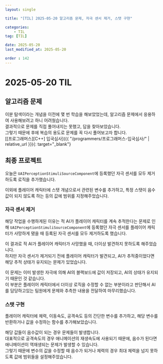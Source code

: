 ```yaml
---
layout: single

title: "[TIL] 2025-05-20 알고리즘 문제, 자극 센서 제거, 스탯 구현"

categories:
    - TIL
tag: [TIL]

date: 2025-05-20
last_modified_at: 2025-05-20

order : 142
---
```


# 2025-05-20 TIL

## 알고리즘 문제

이분 탐색이라는 개념을 이전에 몇 번 학습을 해보았었는데, 알고리즘 문제에서 응용하여 사용해보려고 하니 어려웠습니다.  
결과적으로 문제를 직접 풀어내지는 못했고, 답을 찾아보았습니다.  
그렇기 때문에 후에 복습의 용도로 문제를 꼭 다시 풀어보고자 합니다.  
[[프로그래머스][C++] 입국심사]({{ "/programmers/프로그래머스-입국심사/" | relative_url }}){: target="_blank"}

## 최종 프로젝트

오늘은 `UAIPerceptionStimuliSourceComponent`에 등록했던 자극 센서를 모두 제거하도록 로직을 추가했습니다.

이외에 플레이어 캐릭터에 스탯 개념으로서 관련된 변수를 추가하고, 특정 스탯이 음수값이 되지 않도록 하는 등의 값에 범위를 지정해주었습니다.

### 자극 센서 제거

해당 작업을 수행하게된 이유는 적 AI가 플레이어 캐릭터를 계속 추적한다는 문제로 인해 `UAIPerceptionStimuliSourceComponent`에 등록했던 자극 센서를 플레이어 캐릭터가 사망하게 됐을 때 등록된 자극 센서를 모두 제거하도록 했습니다.

이 결과로 적 AI가 플레이어 캐릭터가 사망했을 때, 더이상 발견하지 못하도록 해주었습니다.  
하지만 자극 센서가 제거되기 전에 플레이어 캐릭터가 발견되고, AI가 추적중이었다면 해당 추적 상태가 유지되는 문제가 있었습니다.

이 문제는 이미 발생한 자극에 의해 AI의 블랙보드에 값이 저장되고, AI의 상태가 유지되기 때문인 것 같습니다.  
이 부분은 플레이어 캐릭터에서 더이상 로직을 수정할 수 없는 부분이라고 판단해서 AI를 담당하고있는 팀원에게 문제와 추측한 내용을 전달하여 마무리했습니다.

### 스탯 구현

플레이어 캐릭터에 체력, 이동속도, 공격속도 등의 간단한 변수를 추가하고, 해당 변수를 반환하거나 값을 수정하는 함수를 추가해보았습니다.

해당 값들이 음수값이 되는 경우 문제들이 발생합니다.  
대표적으로 공격속도의 경우 애니메이션의 재생속도에 사용되기 때문에, 음수가 된다면 애니메이션이 역재생되는 문제가 발생할 수 있습니다.  
그렇기 때문에 변수의 값을 수정할 때 음수가 되거나 체력의 경우 최대 체력을 넘지 못하도록 값에 범위들을 설정해주었습니다.